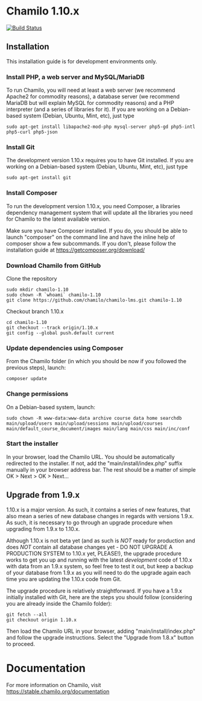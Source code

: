 # Chamilo 1.10.x

[![Build Status](https://travis-ci.org/chamilo/chamilo-lms.svg?branch=1.10.x)](https://travis-ci.org/chamilo/chamilo-lms)

## Installation

This installation guide is for development environments only.

### Install PHP, a web server and MySQL/MariaDB

To run Chamilo, you will need at least a web server (we recommend Apache2 for commodity reasons), a database server (we recommend MariaDB but will explain MySQL for commodity reasons) and a PHP interpreter (and a series of libraries for it). If you are working on a Debian-based system (Debian, Ubuntu, Mint, etc), just
type
```
sudo apt-get install libapache2-mod-php mysql-server php5-gd php5-intl php5-curl php5-json
```

### Install Git

The development version 1.10.x requires you to have Git installed. If you are working on a Debian-based system (Debian, Ubuntu, Mint, etc), just type
```
sudo apt-get install git
```

### Install Composer

To run the development version 1.10.x, you need Composer, a libraries dependency management system that will update all the libraries you need for Chamilo to the latest available version.

Make sure you have Composer installed. If you do, you should be able to launch "composer" on the command line and have the inline help of composer show a few subcommands. If you don't, please follow the installation guide at https://getcomposer.org/download/

### Download Chamilo from GitHub

Clone the repository

```
sudo mkdir chamilo-1.10
sudo chown -R `whoami` chamilo-1.10
git clone https://github.com/chamilo/chamilo-lms.git chamilo-1.10
```

Checkout branch 1.10.x

```
cd chamilo-1.10
git checkout --track origin/1.10.x
git config --global push.default current
```

### Update dependencies using Composer

From the Chamilo folder (in which you should be now if you followed the previous steps), launch:

```
composer update
```

### Change permissions

On a Debian-based system, launch:
```
sudo chown -R www-data:www-data archive course data home searchdb main/upload/users main/upload/sessions main/upload/courses main/default_course_document/images main/lang main/css main/inc/conf
```

### Start the installer

In your browser, load the Chamilo URL. You should be automatically redirected to the installer. If not, add the "main/install/index.php" suffix manually in your browser address bar. The rest should be a matter of simple OK > Next > OK > Next...

## Upgrade from 1.9.x

1.10.x is a major version. As such, it contains a series of new features, that also mean a series of new database changes in regards with versions 1.9.x. As such, it is necessary to go through an upgrade procedure when upgrading from 1.9.x to 1.10.x.

Although 1.10.x is not beta yet (and as such is *NOT* ready for production and does *NOT* contain all database changes yet - DO NOT UPGRADE A PRODUCTION SYSTEM to 1.10.x yet, PLEASE!), the upgrade procedure works to get you up and running with the latest *development* code of 1.10.x with data from an 1.9.x system, so feel free to test it out, but keep a backup of your database from 1.9.x as you will need to do the upgrade again each time you are updating the 1.10.x code from Git.

The upgrade procedure is relatively straightforward. If you have a 1.9.x initially installed with Git, here are the steps you should follow (considering you are already inside the Chamilo folder):
```
git fetch --all
git checkout origin 1.10.x
```
Then load the Chamilo URL in your browser, adding "main/install/index.php" and follow the upgrade instructions. Select the "Upgrade from 1.8.x" button to proceed.

# Documentation
For more information on Chamilo, visit https://stable.chamilo.org/documentation
